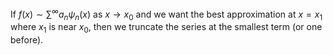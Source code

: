 If $f(x)\sim \sum^\infty a_{n}\psi_{n}(x)$ as $x\to x_{0}$ and we want the best approximation at $x=x_{1}$ where $x_{1}$ is near $x_{0}$, then we truncate the series at the smallest term (or one before). 
